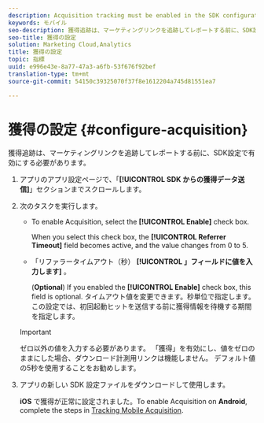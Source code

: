 ```yaml
---
description: Acquisition tracking must be enabled in the SDK configuration before you can track and report on Marketing Links.
keywords: モバイル
seo-description: 獲得追跡は、マーケティングリンクを追跡してレポートする前に、SDK設定で有効にする必要があります。
seo-title: 獲得の設定
solution: Marketing Cloud,Analytics
title: 獲得の設定
topic: 指標
uuid: e996e43e-8a77-47a3-a6fb-53f676f92bef
translation-type: tm+mt
source-git-commit: 54150c39325070f37f8e1612204a745d81551ea7

---
```



# 獲得の設定 {#configure-acquisition}

獲得追跡は、マーケティングリンクを追跡してレポートする前に、SDK設定で有効にする必要があります。

1. アプリのアプリ設定ページで、「**[!UICONTROL SDK からの獲得データ送信]**」セクションまでスクロールします。
1. 次のタスクを実行します。

   * To enable Acquisition, select the **[!UICONTROL Enable]** check box.

      When you select this check box, the **[!UICONTROL Referrer Timeout]** field becomes active, and the value changes from 0 to 5.

   * 「リファラータイムアウト（秒） **[!UICONTROL 」フィールドに値を入力します]** 。

      (**Optional**) If you enabled the **[!UICONTROL Enable]** check box, this field is optional. タイムアウト値を変更できます。秒単位で指定します。この設定では、初回起動ヒットを送信する前に獲得情報を待機する期間を指定します。
   >[!IMPORTANT]
   >ゼロ以外の値を入力する必要があります。 「獲得」を有効にし、値をゼロのままにした場合、ダウンロード計測用リンクは機能しません。 デフォルト値の5秒を使用することをお勧めします。

1. アプリの新しい SDK 設定ファイルをダウンロードして使用します。

   **iOS** で獲得が正常に設定されました。To enable Acquisition on **Android**, complete the steps in [Tracking Mobile Acquisition](/help/android/acquisition-main/acquisition.md).
